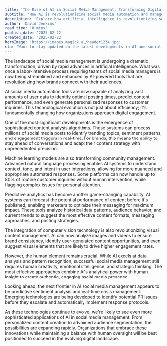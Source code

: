 ```yaml
---
title: 'The Rise of AI in Social Media Management: Transforming Digital Engagement'
subtitle: 'How AI is revolutionizing social media automation and management'
description: 'Explore how artificial intelligence is revolutionizing social media management, from automated content analysis to predictive analytics and enhanced customer engagement. Learn how brands are leveraging AI tools to transform their digital presence while maintaining authentic human connections.'
author: 'David Jenkins'
read_time: '8 mins'
publish_date: '2025-02-22'
created_date: '2025-02-22'
heroImage: 'https://images.magick.ai/header1234.jpg'
cta: 'Want to stay updated on the latest developments in AI and social media management? Follow us on LinkedIn for exclusive insights, expert analysis, and industry trends that are shaping the future of digital engagement.'
---
```


The landscape of social media management is undergoing a dramatic transformation, driven by rapid advances in artificial intelligence. What was once a labor-intensive process requiring teams of social media managers is now being streamlined and enhanced by AI-powered tools that are revolutionizing how brands connect with their audiences.

AI social media automation tools are now capable of analyzing vast amounts of user data to identify optimal posting times, predict content performance, and even generate personalized responses to customer inquiries. This technological evolution is not just about efficiency; it's fundamentally changing how organizations approach digital engagement.

One of the most significant developments is the emergence of sophisticated content analysis algorithms. These systems can process millions of social media posts to identify trending topics, sentiment patterns, and engagement triggers in real-time. For brands, this means the ability to stay ahead of conversations and adapt their content strategy with unprecedented precision.

Machine learning models are also transforming community management. Advanced natural language processing enables AI systems to understand context, tone, and intent in user interactions, allowing for more nuanced and appropriate automated responses. Some platforms can now handle up to 80% of routine customer inquiries without human intervention, while flagging complex issues for personal attention.

Predictive analytics has become another game-changing capability. AI systems can forecast the potential performance of content before it's published, enabling marketers to optimize their messaging for maximum impact. These tools analyze historical data patterns, audience behavior, and current trends to suggest the most effective content formats, messaging approaches, and posting strategies.

The integration of computer vision technology is also revolutionizing visual content management. AI can now analyze images and videos to ensure brand consistency, identify user-generated content opportunities, and even suggest visual elements that are likely to drive higher engagement rates.

However, the human element remains crucial. While AI excels at data analysis and pattern recognition, successful social media management still requires human creativity, emotional intelligence, and strategic thinking. The most effective approaches combine AI's analytical power with human insight to create authentic, engaging social media presence.

Looking ahead, the next frontier in AI social media management appears to be predictive sentiment analysis and real-time crisis management. Emerging technologies are being developed to identify potential PR issues before they escalate and automatically implement response protocols.

As these technologies continue to evolve, we're likely to see even more sophisticated applications of AI in social media management. From personalized content creation to advanced audience segmentation, the possibilities are expanding rapidly. Organizations that embrace these innovations while maintaining a balance with human oversight will be best positioned to succeed in the evolving digital landscape.